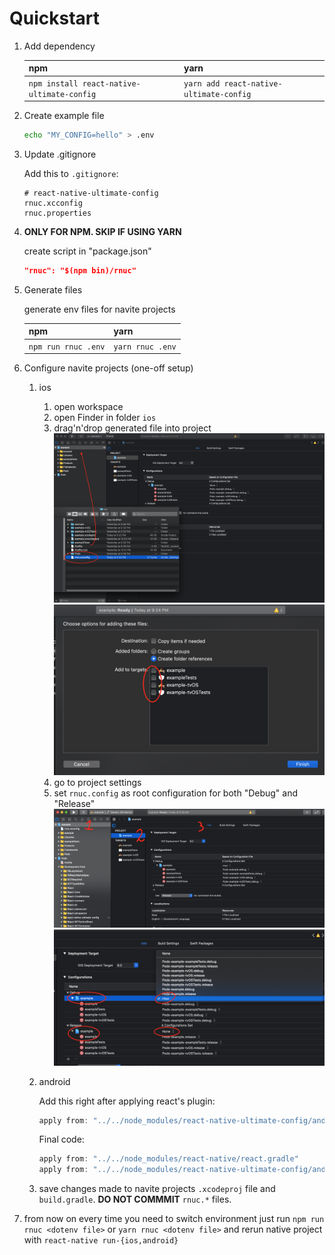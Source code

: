 # Quickstart

1. Add dependency

    |npm | yarn |
    |-|-|
    |`npm install react-native-ultimate-config` | `yarn add react-native-ultimate-config`|

1. Create example file

    ```bash
    echo "MY_CONFIG=hello" > .env
    ```

1. Update .gitignore

    Add this to `.gitignore`:

    ```
    # react-native-ultimate-config
    rnuc.xcconfig
    rnuc.properties
    ```

1. **ONLY FOR NPM. SKIP IF USING YARN**

    create script in "package.json"
    ```json
    "rnuc": "$(npm bin)/rnuc"
    ```
1. Generate files

    generate env files for navite projects

    |npm |yarn|
    |-|-|
    |`npm run rnuc .env`| `yarn rnuc .env` |

1. Configure navite projects (one-off setup)

    1. ios

        1. open workspace
        1. open Finder in folder `ios`
        1. drag'n'drop generated file into project
            ![drag and drop](./quickstart.assets/ios.1.png)
            ![drag and drop](./quickstart.assets/ios.2.png)
        1. go to project settings
        1. set `rnuc.config` as root configuration for both "Debug" and "Release"
            ![set](./quickstart.assets/ios.3.png)
            ![set](./quickstart.assets/ios.4.png)

    1. android

        Add this right after applying react's plugin:

        ```gradle
        apply from: "../../node_modules/react-native-ultimate-config/android/rnuc.gradle"
        ```

        Final code: 

        ```gradle
        apply from: "../../node_modules/react-native/react.gradle"
        apply from: "../../node_modules/react-native-ultimate-config/android/rnuc.gradle"
        ````

    1. save changes made to navite projects `.xcodeproj` file and `build.gradle`.
    **DO NOT COMMMIT** `rnuc.*` files.

1. from now on every time you need to switch environment just run 
`npm run rnuc <dotenv file>` or `yarn rnuc <dotenv file>` and rerun native project with 
`react-native run-{ios,android}`
